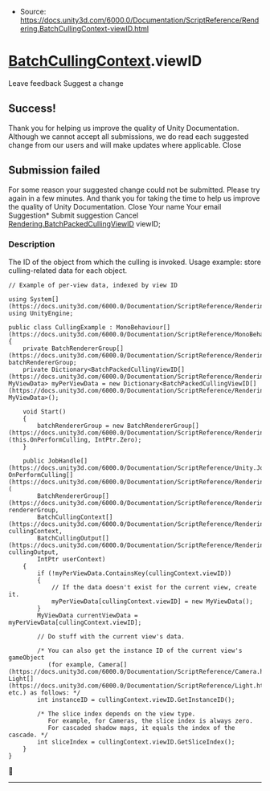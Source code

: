 * Source: https://docs.unity3d.com/6000.0/Documentation/ScriptReference/Rendering.BatchCullingContext-viewID.html

#  [BatchCullingContext](https://docs.unity3d.com/6000.0/Documentation/ScriptReference/Rendering.BatchCullingContext.html).viewID
Leave feedback
Suggest a change
## Success!
Thank you for helping us improve the quality of Unity Documentation. Although we cannot accept all submissions, we do read each suggested change from our users and will make updates where applicable.
Close
## Submission failed
For some reason your suggested change could not be submitted. Please <a>try again</a> in a few minutes. And thank you for taking the time to help us improve the quality of Unity Documentation.
Close
Your name Your email Suggestion* Submit suggestion
Cancel
[Rendering.BatchPackedCullingViewID](https://docs.unity3d.com/6000.0/Documentation/ScriptReference/Rendering.BatchPackedCullingViewID.html) viewID; 
### Description
The ID of the object from which the culling is invoked. Usage example: store culling-related data for each object.
```
// Example of per-view data, indexed by view ID  
  
using System[](https://docs.unity3d.com/6000.0/Documentation/ScriptReference/Rendering.VirtualTexturing.System.html);
using UnityEngine;  
  
public class CullingExample : MonoBehaviour[](https://docs.unity3d.com/6000.0/Documentation/ScriptReference/MonoBehaviour.html)
{
    private BatchRendererGroup[](https://docs.unity3d.com/6000.0/Documentation/ScriptReference/Rendering.BatchRendererGroup.html) batchRendererGroup;
    private Dictionary<BatchPackedCullingViewID[](https://docs.unity3d.com/6000.0/Documentation/ScriptReference/Rendering.BatchPackedCullingViewID.html), MyViewData> myPerViewData = new Dictionary<BatchPackedCullingViewID[](https://docs.unity3d.com/6000.0/Documentation/ScriptReference/Rendering.BatchPackedCullingViewID.html), MyViewData>();  
  
    void Start()
    {
        batchRendererGroup = new BatchRendererGroup[](https://docs.unity3d.com/6000.0/Documentation/ScriptReference/Rendering.BatchRendererGroup.html)(this.OnPerformCulling, IntPtr.Zero);
    }  
  
    public JobHandle[](https://docs.unity3d.com/6000.0/Documentation/ScriptReference/Unity.Jobs.JobHandle.html) OnPerformCulling[](https://docs.unity3d.com/6000.0/Documentation/ScriptReference/Rendering.BatchRendererGroup.OnPerformCulling.html)(
        BatchRendererGroup[](https://docs.unity3d.com/6000.0/Documentation/ScriptReference/Rendering.BatchRendererGroup.html) rendererGroup,
        BatchCullingContext[](https://docs.unity3d.com/6000.0/Documentation/ScriptReference/Rendering.BatchCullingContext.html) cullingContext,
        BatchCullingOutput[](https://docs.unity3d.com/6000.0/Documentation/ScriptReference/Rendering.BatchCullingOutput.html) cullingOutput,
        IntPtr userContext)
    {
        if (!myPerViewData.ContainsKey(cullingContext.viewID))
        {
            // If the data doesn't exist for the current view, create it.
            myPerViewData[cullingContext.viewID] = new MyViewData();
        }
        MyViewData currentViewData = myPerViewData[cullingContext.viewID];  
  
        // Do stuff with the current view's data.  
  
        /* You can also get the instance ID of the current view's gameObject
           (for example, Camera[](https://docs.unity3d.com/6000.0/Documentation/ScriptReference/Camera.html), Light[](https://docs.unity3d.com/6000.0/Documentation/ScriptReference/Light.html), etc.) as follows: */
        int instanceID = cullingContext.viewID.GetInstanceID();  
  
        /* The slice index depends on the view type.
           For example, for Cameras, the slice index is always zero.
           For cascaded shadow maps, it equals the index of the cascade. */
        int sliceIndex = cullingContext.viewID.GetSliceIndex();
    }
}

```

* * *
